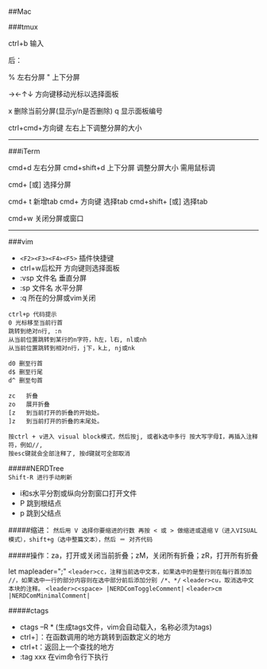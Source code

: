 
##Mac



###tmux

ctrl+b 输入

后：

% 左右分屏
" 上下分屏

→←↑↓ 方向键移动光标以选择面板

x 删除当前分屏(显示y/n是否删除)
q 显示面板编号

ctrl+cmd+方向键 左右上下调整分屏的大小



---


###iTerm

cmd+d  左右分屏
cmd+shift+d  上下分屏
调整分屏大小 需用鼠标调

cmd+ [或] 选择分屏

cmd+ t 新增tab
cmd+ 方向键  选择tab
cmd+shift+ [或] 选择tab

cmd+w  关闭分屏或窗口


---

###vim

* `<F2><F3><F4><F5>` 插件快捷键
* ctrl+w后松开 方向键则选择面板
* :vsp 文件名  垂直分屏
* :sp 文件名  水平分屏
* :q 所在的分屏或vim关闭

```
ctrl+p 代码提示
0 光标移至当前行首
跳转到绝对n行, :n
从当前位置跳转到某行的n字符，h左，l右, nl或nh
从当前位置跳转到相对n行，j下，k上, nj或nk
```

```
d0 删至行首
d$ 删至行尾
d^ 删至句首
```

```
zc   折叠
zo   展开折叠
[z   到当前打开的折叠的开始处。
]z   到当前打开的折叠的末尾处。
```

```
按ctrl + v进入 visual block模式，然后按j, 或者k选中多行 按大写字母I，再插入注释符，例如//, 
按esc键就会全部注释了, 按d键就可全部取消
```

#####NERDTree  
`Shift-R 进行手动刷新`

* i和s水平分割或纵向分割窗口打开文件
* P 跳到根结点
* p 跳到父结点

#####缩进：
`然后用 V 选择你要缩进的行数 再按 < 或 > 做缩进或退缩`
`V（进入VISUAL模式），shift+g（选中整篇文本），然后 ＝ 对齐代码`

#####操作：za，打开或关闭当前折叠；zM，关闭所有折叠；zR，打开所有折叠

let mapleader=";"
`<leader>cc，注释当前选中文本，如果选中的是整行则在每行首添加 //，如果选中一行的部分内容则在选中部分前后添加分别 /*、*/`
`<leader>cu，取消选中文本块的注释。`
`<leader>c<space> |NERDComToggleComment|`
`<leader>cm |NERDComMinimalComment|`


#####ctags

* ctags –R * (生成tags文件，vim会自动载入，名称必须为tags)
* ctrl+］：在函数调用的地方跳转到函数定义的地方
* ctrl+t：返回上一个查找的地方
* :tag xxx 在vim命令行下执行



